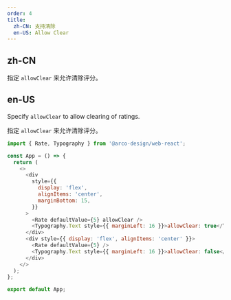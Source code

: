 ```yaml
---
order: 4
title:
  zh-CN: 支持清除
  en-US: Allow Clear
---
```


## zh-CN

指定 `allowClear` 来允许清除评分。

## en-US

Specify `allowClear` to allow clearing of ratings.

指定 `allowClear` 来允许清除评分。

```js
import { Rate, Typography } from '@arco-design/web-react';

const App = () => {
  return (
    <>
      <div
        style={{
          display: 'flex',
          alignItems: 'center',
          marginBottom: 15,
        }}
      >
        <Rate defaultValue={5} allowClear />
        <Typography.Text style={{ marginLeft: 16 }}>allowClear: true</Typography.Text>
      </div>
      <div style={{ display: 'flex', alignItems: 'center' }}>
        <Rate defaultValue={5} />
        <Typography.Text style={{ marginLeft: 16 }}>allowClear: false</Typography.Text>
      </div>
    </>
  );
};

export default App;
```

